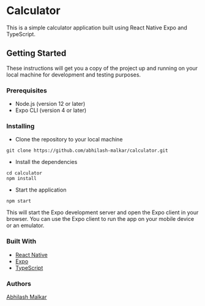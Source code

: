 # Calculator
This is a simple calculator application built using React Native Expo and TypeScript.

## Getting Started
These instructions will get you a copy of the project up and running on your local machine for development and testing purposes.

### Prerequisites
* Node.js (version 12 or later)
* Expo CLI (version 4 or later)

### Installing
* Clone the repository to your local machine

```
git clone https://github.com/abhilash-malkar/calculator.git
```

* Install the dependencies

```
cd calculator
npm install
```

* Start the application

```
npm start
```

This will start the Expo development server and open the Expo client in your browser. You can use the Expo client to run the app on your mobile device or an emulator.

### Built With
* <a href='https://reactnative.dev/'>React Native</a>
* <a href='https://expo.io/'>Expo</a>
* <a href='https://www.typescriptlang.org/'>TypeScript</a>

### Authors

<a href="https://github.com/abhilash-malkar" target="_new">Abhilash Malkar</a>
